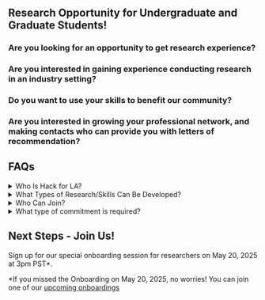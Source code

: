 ## Research Opportunity for Undergraduate and Graduate Students!

### Are you looking for an opportunity to get research experience?

### Are you interested in gaining experience conducting research in an industry setting?

### Do you want to use your skills to benefit our community?

### Are you interested in growing your professional network, and making contacts who can provide you with letters of recommendation?

## FAQs
<details><summary>Who Is Hack for LA?</summary>

A group of people with backgrounds in science and tech research and development, using our skills to help run projects for non-profits and the City of Los Angeles. Visit [Hack for LA](https://www.hackforla.org/) to learn more about how we work, and past and current projects
</details>

<details><summary>What Types of Research/Skills Can Be Developed?</summary>
User Experience (UX) Research, Applied Behavioral Psychology, Data Processing and Analysis
</details>
	
<details><summary>Who Can Join?</summary>
Anyone with an interest in using the research and tech skills they have to benefit their community, or developing their skills further. Hack for LA is fully remote, so you can participate from anywhere!
</details>
<details><summary>What type of commitment is required?</summary>
Minimum of 6 hours/week of fully remote work. You can join for the summer, or for even longer! We’d love to get to know you and have you on our team for as long as you’d like to participate!
</details>

## Next Steps - Join Us!
Sign up for our special onboarding session for researchers on May 20, 2025 at 3pm PST*. 

*If you missed the Onboarding on May 20, 2025, no worries! You can join one of our [upcoming onboardings](https://www.meetup.com/hackforla/events/)
